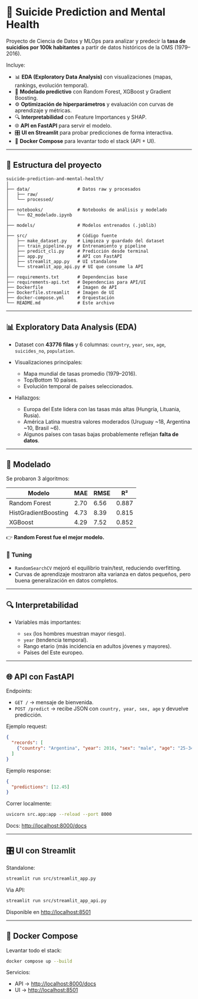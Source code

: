
# 🧠 Suicide Prediction and Mental Health

Proyecto de Ciencia de Datos y MLOps para analizar y predecir la **tasa de suicidios por 100k habitantes** a partir de datos históricos de la OMS (1979–2016).

Incluye:

* 📊 **EDA (Exploratory Data Analysis)** con visualizaciones (mapas, rankings, evolución temporal).
* 🤖 **Modelado predictivo** con Random Forest, XGBoost y Gradient Boosting.
* ⚙️ **Optimización de hiperparámetros** y evaluación con curvas de aprendizaje y métricas.
* 🔍 **Interpretabilidad** con Feature Importances y SHAP.
* 🌐 **API en FastAPI** para servir el modelo.
* 🎛 **UI en Streamlit** para probar predicciones de forma interactiva.
* 🐳 **Docker Compose** para levantar todo el stack (API + UI).

---

## 📂 Estructura del proyecto

```
suicide-prediction-and-mental-health/
│
├── data/                  # Datos raw y procesados
│   ├── raw/
│   └── processed/
│
├── notebooks/             # Notebooks de análisis y modelado
│   └── 02_modelado.ipynb
│
├── models/                # Modelos entrenados (.joblib)
│
├── src/                   # Código fuente
│   ├── make_dataset.py    # Limpieza y guardado del dataset
│   ├── train_pipeline.py  # Entrenamiento y pipeline
│   ├── predict_cli.py     # Predicción desde terminal
│   ├── app.py             # API con FastAPI
│   ├── streamlit_app.py   # UI standalone
│   └── streamlit_app_api.py # UI que consume la API
│
├── requirements.txt       # Dependencias base
├── requirements-api.txt   # Dependencias para API/UI
├── Dockerfile             # Imagen de API
├── Dockerfile.streamlit   # Imagen de UI
├── docker-compose.yml     # Orquestación
└── README.md              # Este archivo
```

---

## 📊 Exploratory Data Analysis (EDA)

* Dataset con **43776 filas** y 6 columnas: `country`, `year`, `sex`, `age`, `suicides_no`, `population`.
* Visualizaciones principales:

  * Mapa mundial de tasas promedio (1979–2016).
  * Top/Bottom 10 países.
  * Evolución temporal de países seleccionados.
* Hallazgos:

  * Europa del Este lidera con las tasas más altas (Hungría, Lituania, Rusia).
  * América Latina muestra valores moderados (Uruguay \~18, Argentina \~10, Brasil \~6).
  * Algunos países con tasas bajas probablemente reflejan **falta de datos**.

---

## 🤖 Modelado

Se probaron 3 algoritmos:

| Modelo               | MAE  | RMSE | R²    |
| -------------------- | ---- | ---- | ----- |
| Random Forest        | 2.70 | 6.56 | 0.887 |
| HistGradientBoosting | 4.73 | 8.39 | 0.815 |
| XGBoost              | 4.29 | 7.52 | 0.852 |

👉 **Random Forest fue el mejor modelo.**

### 🔧 Tuning

* `RandomSearchCV` mejoró el equilibrio train/test, reduciendo overfitting.
* Curvas de aprendizaje mostraron alta varianza en datos pequeños, pero buena generalización en datos completos.

---

## 🔍 Interpretabilidad

* Variables más importantes:

  * `sex` (los hombres muestran mayor riesgo).
  * `year` (tendencia temporal).
  * Rango etario (más incidencia en adultos jóvenes y mayores).
  * Países del Este europeo.


---

## 🌐 API con FastAPI

Endpoints:

* `GET /` → mensaje de bienvenida.
* `POST /predict` → recibe JSON con `country, year, sex, age` y devuelve predicción.

Ejemplo request:

```json
{
  "records": [
    {"country": "Argentina", "year": 2016, "sex": "male", "age": "25-34 years"}
  ]
}
```

Ejemplo response:

```json
{
  "predictions": [12.45]
}
```

Correr localmente:

```bash
uvicorn src.app:app --reload --port 8000
```

Docs: [http://localhost:8000/docs](http://localhost:8000/docs)

---

## 🎛 UI con Streamlit

Standalone:

```bash
streamlit run src/streamlit_app.py
```

Via API:

```bash
streamlit run src/streamlit_app_api.py
```

Disponible en [http://localhost:8501](http://localhost:8501)

---

## 🐳 Docker Compose

Levantar todo el stack:

```bash
docker compose up --build
```

Servicios:

* API → [http://localhost:8000/docs](http://localhost:8000/docs)
* UI  → [http://localhost:8501](http://localhost:8501)

